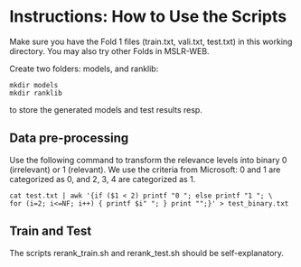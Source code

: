 # Instructions: How to Use the Scripts

Make sure you have the Fold 1 files (train.txt, vali.txt, test.txt) in this working directory.
You may also try other Folds in MSLR-WEB.

Create two folders: models, and ranklib:
```
mkdir models
mkdir ranklib
```
to store the generated models and test results resp.

## Data pre-processing

Use the following command to transform the relevance levels into binary 0 (irrelevant) or 1 (relevant).
We use the criteria from Microsoft: 0 and 1 are categorized as 0, and 2, 3, 4 are categorized as 1.
```
cat test.txt | awk '{if ($1 < 2) printf "0 "; else printf "1 "; \
for (i=2; i<=NF; i++) { printf $i" "; } print "";}' > test_binary.txt
```

## Train and Test
The scripts rerank_train.sh and rerank_test.sh should be self-explanatory.


